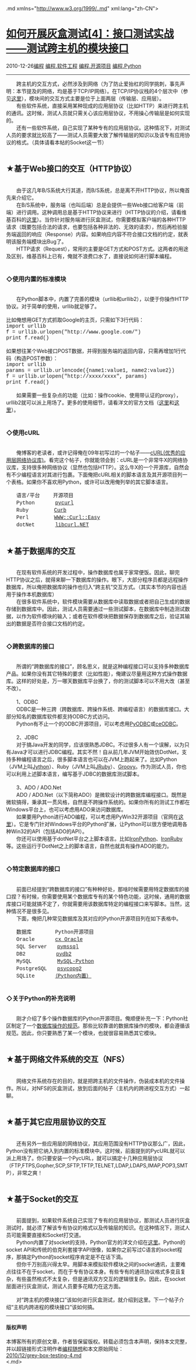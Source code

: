 <!DOCTYPE.md>
.md xmlns="http://www.w3.org/1999/..md" xml:lang="zh-CN">
<head>
<meta http-equiv="Content-Type" content="text.md; charset=utf-8" />
<meta name="generator" content="Python script by program.think@gmail.com" />
<meta name="provider" content="program-think.blogspot.com" />
<link type="text/css" rel="stylesheet" href="../../css/program-think.css" />
<title>如何开展灰盒测试[4]：接口测试实战——测试跨主机的模块接口 - 编程随想的博客</title>
</head>
<body>
<div id="main" style="width:100%;">
<h1><a href="../../index.md" title="回到首页">如何开展灰盒测试[4]：接口测试实战——测试跨主机的模块接口</a></h1>
<div class="post-info"><span class="date-header">2010-12-26</span><a href="../../tags/E7BC96E7A88B.md" class="tag">编程</a> <a href="../../tags/E7BC96E7A88B.E8BDAFE4BBB6E5B7A5E7A88B.md" class="tag">编程.软件工程</a> <a href="../../tags/E7BC96E7A88B.E5BC80E6BA90E9A1B9E79BAE.md" class="tag">编程.开源项目</a> <a href="../../tags/E7BC96E7A88B.Python.md" class="tag">编程.Python</a> </div>
<hr>
<div class="post">
　　跨主机的交互方式，必然涉及到网络（为了防止爱抬杠的同学挑刺，事先声明：本节提及的网络，均是基于TCP/IP网络）。在TCP/IP协议栈的4个层次中（参见<a href="http://zh.wikipedia.org/zh/TCP/IP%E5%8D%8F%E8%AE%AE" target="_blank" rel="nofollow">这里</a>），模块间的交互方式主要是位于上面两层（传输层、应用层）。<br />　　有些软件系统，直接采用某种现成的应用层协议（比如HTTP）来进行跨主机的通讯。这时候，测试人员就只需关心该应用层协议，不用操心传输层是如何实现的。<br />　　还有一些软件系统，自己实现了某种专有的应用层协议。这种情况下，对测试人员的要求就比较高了——测试人员需要大致了解传输层的知识以及该专有应用协议的格式。（具体请看本帖的Socket这一节）<!--program-think--><br /><br /><h2>★基于Web接口的交互（HTTP协议）</h2><br />　　由于这几年B/S系统大行其道，而B/S系统，总是离不开HTTP协议，所以俺首先来介绍它。<br />　　在B/S系统中，服务端（也叫后端）总是会提供一些Web接口给客户端（前端）进行调用。这种调用总是基于HTTP协议来进行（HTTP协议的介绍，请看维基百科的<a href="http://zh.wikipedia.org/zh-cn/%E8%B6%85%E6%96%87%E6%9C%AC%E4%BC%A0%E8%BE%93%E5%8D%8F%E8%AE%AE" target="_blank" rel="nofollow">这里</a>）。当你针对服务端进行灰盒测试，你需要模拟客户端的各种HTTP请求（既要包括合法的请求，也要包括各种非法的、无效的请求），然后再检验服务端返回的响应（Response）内容。如果响应内容不符合接口文档的约定，就表明该服务端模块出Bug了。<br />　　HTTP请求（Request），常用的主要是GET方式和POST方式。这两者的用途及区别，维基百科上已有，俺就不浪费口水了，直接说如何进行脚本编程。<br /><br /><h3>◇使用内置的标准模块</h3><br />　　在Python脚本中，内置了完善的模块（urllib和urllib2），以便于你操作HTTP协议。对于简单的使用，urllib就足够了。<br /><br />比如俺想用GET方式抓取Google的主页，只需如下3行代码：<font face="Courier New"><br />import urllib<br />f = urllib.urlopen("http://www.google.com/")<br />print f.read()</font><br /><br />如果想往某个Web接口POST数据，并得到服务端的返回内容，只需再增加1行代码（构造POST参数）：<font face="Courier New"><br />import urllib<br />params = urllib.urlencode({name1:value1, name2:value2})<br />f = urllib.urlopen("http://xxxx/xxxx", params)<br />print f.read()</font><br /><br />　　如果需要一些复杂点的功能（比如：操作cookie、使用带认证的proxy），urllib2就可以派上用场了。更多的使用细节，请看洋文的官方文档（<a href="http://docs.python.org/library/urllib..md" target="_blank" rel="nofollow">这里</a>和<a href="http://docs.python.org/library/urllib2..md" target="_blank" rel="nofollow">这里</a>）。<br /><br /><h3>◇使用cURL</h3><br />　　俺博客的老读者，或许记得俺在09年初写过的一个帖子——<a href="../../2009/03/opensource-review-curl-library.md" target="_blank">cURL(优秀的应用层网络协议库)</a>。看完这个帖子，你就能领会到：cURL是一个非常牛X的网络协议库，支持很多种网络协议（显然也包括HTTP）。这么牛X的一个开源库，自然会有不少编程语言对其进行包裹。下面俺把cURL相关的脚本语言及其开源项目列一个表格。如果你不喜欢用Python，或许可以改用俺列举的其它脚本语言。<br /><font face="Courier New"><br />　　语言/平台　　 开源项目<br />　　Python　　　　<a href="http://pycurl.sourceforge.net/" target="_blank" rel="nofollow">pycurl</a><br />　　Ruby　　　　　<a href="http://curb.rubyforge.org/" target="_blank" rel="nofollow">Curb</a><br />　　Perl　　　　　<a href="http://search.cpan.org/%7Ecrisb/WWW-Curl/Easy.pm.in" target="_blank" rel="nofollow">WWW::Curl::Easy</a><br />　　dotNet　　　　<a href="http://libcurl-net.sourceforge.net/" target="_blank" rel="nofollow">libcurl.NET</a><br /></font><br /><h2>★基于数据库的交互</h2><br />　　在现有软件系统的开发过程中，操作数据库也属于家常便饭。因此，聊完HTTP协议之后，就得来聊一下数据库的操作。眼下，大部分程序员都是远程操作数据库，所以俺把数据库的操作也归入“跨主机”交互方式。（其实本节的内容也适用于操作本机数据库）<br />　　在很多软件系统中，软件模块需要从数据库中读取数据或者把自己生成的数据存储到数据库中。因此，测试人员需要通过一些测试脚本，在数据库中制造测试数据，以作为软件模块的输入；或者在软件模块把数据保存到数据库之后，验证其输出的数据是否符合接口文档的约定。<br />   <br /><h3>◇跨数据库的接口</h3><br />　　所谓的“跨数据库的接口”，顾名思义，就是这种编程接口可以支持多种数据库产品。如果你没有其它特殊的要求（比如性能），俺建议尽量用这种方式操作数据库。这样的好处是，万一哪天数据库平台换了，你的测试脚本可以不用大改（甚至不改）。<br /><br />　　1、ODBC<br />　　ODBC是一种三跨（跨数据库、跨操作系统、跨编程语言）的数据库接口。大部分知名的数据库软件都支持ODBC方式访问。<br />　　Python有不止一个的ODBC开源项目，可以考虑用<a href="http://code.google.com/p/pyodbc/" target="_blank" rel="nofollow">PyODBC</a>或<a href="http://ceodbc.sourceforge.net/" target="_blank" rel="nofollow">ceODBC</a>。<br /><br />　　2、JDBC<br />　　对于搞Java开发的同学，应该很熟悉JDBC。不过很多人有一个误解，以为只有Java才可以进行JDBC编程。其实不然！自从前几年JVM开始效仿DotNet，支持多种编程语言之后，很多脚本语言也可以在JVM上跑起来了。比如Python（JVM上叫<a href="http://zh.wikipedia.org/zh-cn/Jython" target="_blank" rel="nofollow">Jython</a>）、Ruby（JVM上叫<a href="http://zh.wikipedia.org/zh-cn/JRuby" target="_blank" rel="nofollow">JRuby</a>）、<a href="http://zh.wikipedia.org/zh-cn/Groovy" target="_blank" rel="nofollow">Groovy</a>。作为测试人员，你也可以利用上述脚本语言，编写基于JDBC的数据库测试脚本。<br />   <br />　　3、ADO / ADO.Net<br />　　ADO / ADO.Net（以下简称ADO）是微软设计的跨数据库编程接口。既然是微软搞得，秉承其一贯风格，自然是不跨操作系统的。如果你所有的测试工作都在Windows平台上，也可以考虑用ADO来访问数据库。<br />　　如果要用Python进行ADO编程，可以考虑用PyWin32开源项目（官网在<a href="http://sourceforge.net/projects/pywin32/" target="_blank" rel="nofollow">这里</a>）。它是专门针对Windows平台的Python扩展，让Python可以很方便地调用各种Win32的API（包括ADO的API）。<br />　　你还可以使用基于dotNet平台之上脚本语言。比如<a href="http://zh.wikipedia.org/zh-cn/IronPython" target="_blank" rel="nofollow">IronPython</a>、<a href="http://zh.wikipedia.org/zh-cn/IronRuby" target="_blank" rel="nofollow">IronRuby</a>等。这些运行于DotNet之上的脚本语言，自然也就具有操作ADO的能力。<br /><br /><h3>◇特定数据库的接口</h3><br />　　前面已经提到“跨数据库的接口”有种种好处，那啥时候需要用特定数据库的接口捏？有时候，你需要使用某个数据库专有的某个特色功能，这时候，通用的数据库接口可能就搞不定了，你就需要用该数据库特定的编程接口来写脚本。当然，这种情况不是很多见。<br />　　下面，俺把几种常见数据库及其对应的Python开源项目列在如下表格中。<br /><font face="Courier New"><br />　　数据库　　　　 Python开源项目<br />　　Oracle　　　　<a href="http://cx-oracle.sourceforge.net/" target="_blank" rel="nofollow">cx_Oracle</a><br />　　SQL Server　　<a href="http://code.google.com/p/pymssql/" target="_blank" rel="nofollow">pymssql</a><br />　　DB2　　　　　　<a href="http://sourceforge.net/projects/pydb2/" target="_blank" rel="nofollow">pydb2</a><br />　　MySQL　　　　　<a href="http://mysql-python.sourceforge.net/" target="_blank" rel="nofollow">MySQL-Python</a><br />　　PostgreSQL　　<a href="http://initd.org/psycopg/" target="_blank" rel="nofollow">psycopg2</a><br />　　SQLite　　　　<a href="http://docs.python.org/library/sqlite3..md" target="_blank" rel="nofollow">（Python内置）</a><br /></font><br /><h3>◇关于Python的补充说明</h3><br />　　刚才介绍了多个操作数据库的Python开源项目。俺顺便补充一下：Python社区制定了一个<a href="http://www.python.org/dev/peps/pep-0249/" target="_blank">数据库操作的规范</a>。那些比较靠谱的数据库操作的模块，都会遵循该规范。因此，你只要熟悉了某一个模块，也就很容易熟悉其它模块。<br />   <br /><h2>★基于网络文件系统的交互（NFS）</h2><br />　　网络文件系统存在的目的，就是把跨主机的文件操作，伪装成本机的文件操作。所以，对NFS的灰盒测试，放到后面的帖子（主机内的跨进程交互方式）一起聊。<br /><br /><h2>★基于其它应用层协议的交互</h2><br />　　还有另外一些应用层的网络协议，其应用范围没有HTTP协议那么广，因此，Python没有把它纳入到内置的标准模块中。这时候，前面提到的PycURL就可以派上用场了。你只要安装一个PycURL，就可以搞定十几种应用层协议（FTP,FTPS,Gopher,SCP,SFTP,TFTP,TELNET,LDAP,LDAPS,IMAP,POP3,SMTP），非常之爽！<br />   <br /><h2>★基于Socket的交互</h2><br />　　前面提到，如果软件系统自己实现了专有的应用层协议，那测试人员进行灰盒测试时，就必须了解该专有协议的格式以及传输层的知识。在这种情况下，测试人员可能需要直接和Socket打交道。<br />　　Python内置了对socket的支持，Python官方的洋文介绍在<a href="http://docs.python.org/howto/sockets..md" target="_blank" rel="nofollow">这里</a>。Python的socket API和传统的伯克利套接字API很像，如果你之前写过C语言的socket程序，那搞定Python的socket程序肯定是不在话下滴。<br />　　但你千万别高兴得太早。用脚本来模拟软件模块之间的socket通讯，主要难点往往不在于socket，而在于专有协议本身。有些专有的通讯协议格式多变且复杂，有些虽然格式不太复杂，但是通讯双方交互的逻辑很复杂。因此，在socket层面进行灰盒测试，测试人员要多花精力在这方面。<br /><br />　　对“跨主机的模块接口”该如何进行灰盒测试，就介绍到这里。下一个帖子介绍“主机内跨进程的模块接口”该如何搞。<div class="blogger-post-footer">
</div>
<hr>
<div class="copyright">
<h4>版权声明</h4>
本博客所有的原创文章，作者皆保留版权。转载必须包含本声明，保持本文完整，并以超链接形式注明作者<a href="mailto:program.think@gmail.com">编程随想</a>和本文原始网址：<br>
<a href="2010/12/grey-box-testing-4.md">2010/12/grey-box-testing-4.md</a>
</div>
</div>
</body>
<.md>

